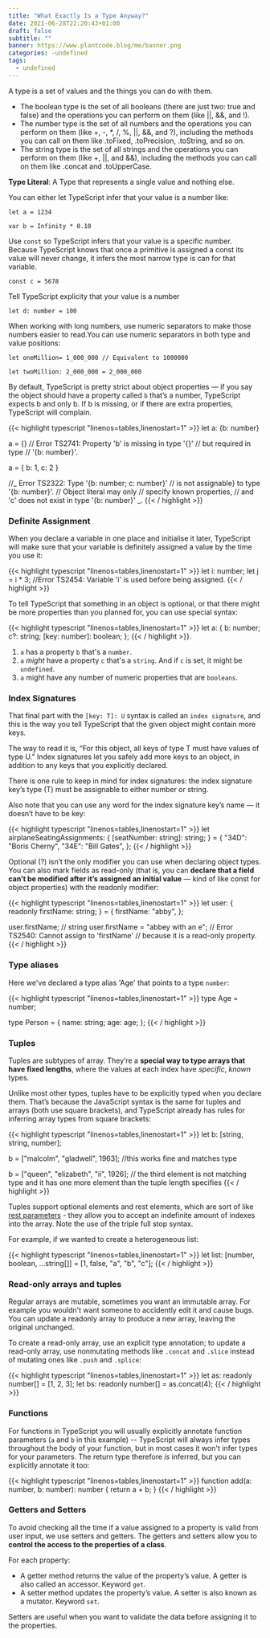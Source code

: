 ```yaml
---
title: "What Exactly Is a Type Anyway?"
date: 2021-06-28T22:20:43+01:00
draft: false
subtitle: ""
banner: https://www.plantcode.blog/me/banner.png
categories: -undefined
tags:
  - undefined
---
```


A type is a set of values and the things you can do with them.

- The boolean type is the set of all booleans (there are just two: true and false) and the operations you can perform on them (like ||, &&, and !).
- The number type is the set of all numbers and the operations you can perform on them (like +, -, \*, /, %, ||, &&, and ?), including the methods you can call on them like .toFixed, .toPrecision, .toString, and so on.
- The string type is the set of all strings and the operations you can perform on them (like +, ||, and &&), including the methods you can call on them like .concat and .toUpperCase.

**Type Literal**: A Type that represents a single value and nothing else.

You can either let TypeScript infer that your value is a number like:

`let a = 1234`

`var b = Infinity * 0.10`

Use `const` so TypeScript infers that your value is a specific number. Because TypeScript knows that once a primitive is assigned a const its value will never change, it infers the most narrow type is can for that variable.

`const c = 5678`

Tell TypeScript explicity that your value is a number

`let d: number = 100`

When working with long numbers, use numeric separators to make those numbers easier to read.You can use numeric separators in both type and value positions:

`let oneMillion= 1_000_000 // Equivalent to 1000000`

`let twoMillion: 2_000_000 = 2_000_000`

By default, TypeScript is pretty strict about object properties — if you say the object should have a property called `b` that’s a number, TypeScript expects b and only b. If b is missing, or if there are extra properties, TypeScript will complain.

{{< highlight typescript "linenos=tables,linenostart=1" >}}
let a: {b: number}

a = {} // Error TS2741: Property 'b' is missing in type '{}'
// but required in type
// '{b: number}'.

a = {
b: 1,
c: 2
}

//_ Error TS2322: Type '{b: number; c: number}'
// is not assignable} to type '{b: number}'.
// Object literal may only
// specify known properties,
// and 'c' does not exist in type '{b: number}' _\.
{{< / highlight >}}

### Definite Assignment

When you declare a variable in one place and initialise it later, TypeScript will make sure that your variable is definitely assigned a value by the time you use it:

{{< highlight typescript "linenos=tables,linenostart=1" >}}
let i: number;
let j = i \* 3; //Error TS2454: Variable 'i' is used before being assigned.
{{< / highlight >}}

To tell TypeScript that something in an object is optional, or that there might be more properties than you planned for, you can use special syntax:

{{< highlight typescript "linenos=tables,linenostart=1" >}}
let a: {
b: number;
c?: string;
[key: number]: boolean;
};
{{< / highlight >}}.

1. `a` has a property `b` that's a `number`.
2. `a` _might_ have a property `c` that's a `string`. And if `c` is set, it might be `undefined`.
3. `a` might have any number of numeric properties that are `booleans`.

### Index Signatures

That final part with the `[key: T]: U` syntax is called an `index signature`, and this is the way you tell TypeScript that the given object might contain more keys.

The way to read it is, “For this object, all keys of type T must have values of type U.” Index signatures let you safely add more keys to an object, in addition to any keys that you explicitly declared.

There is one rule to keep in mind for index signatures: the index signature key’s type (T) must be assignable to either number or string.

Also note that you can use any word for the index signature key’s name — it doesn’t have to be key:

{{< highlight typescript "linenos=tables,linenostart=1" >}}
let airplaneSeatingAssignments: {
[seatNumber: string]: string;
} = {
"34D": "Boris Cherny",
"34E": "Bill Gates",
};
{{< / highlight >}}

Optional (?) isn’t the only modifier you can use when declaring object types. You can also mark fields as read-only (that is, you can **declare that a field can’t be modified after it’s assigned an initial value** — kind of like const for object properties) with the readonly modifier:

{{< highlight typescript "linenos=tables,linenostart=1" >}}
let user: {
readonly firstName: string;
} = {
firstName: "abby",
};

user.firstName; // string
user.firstName = "abbey with an e"; // Error TS2540: Cannot assign to 'firstName'
// because it is a read-only property.
{{< / highlight >}}

### Type aliases

Here we've declared a type alias 'Age' that points to a type `number`:

{{< highlight typescript "linenos=tables,linenostart=1" >}}
type Age = number;

type Person = {
name: string;
age: age;
};
{{< / highlight >}}

### Tuples

Tuples are subtypes of array. They’re a **special way to type arrays that have fixed lengths**, where the values at each index have _specific_, _known_ types.

Unlike most other types, tuples have to be explicitly typed when you declare them. That’s because the JavaScript syntax is the same for tuples and arrays (both use square brackets), and TypeScript already has rules for inferring array types from square brackets:

{{< highlight typescript "linenos=tables,linenostart=1" >}}
let b: [string, string, number];

b = ["malcolm", "gladwell", 1963]; //this works fine and matches type

b = ["queen", "elizabeth", "ii", 1926]; // the third element is not matching type and it has one more element than the tuple length specifies
{{< / highlight >}}

Tuples support optional elements and rest elements, which are sort of like [rest parameters](https://developer.mozilla.org/en-US/docs/Web/JavaScript/Reference/Functions/rest_parameters) - they allow you to accept an indefinite amount of indexes into the array. Note the use of the triple full stop syntax.

For example, if we wanted to create a heterogeneous list:

{{< highlight typescript "linenos=tables,linenostart=1" >}}
let list: [number, boolean, ...string[]] = [1, false, "a", "b", "c"];
{{< / highlight >}}

### Read-only arrays and tuples

Regular arrays are mutable, sometimes you want an immutable array. For example you wouldn't want someone to accidently edit it and cause bugs. You can update a readonly array to produce a new array, leaving the original unchanged.

To create a read-only array, use an explicit type annotation; to update a read-only array, use nonmutating methods like `.concat` and `.slice` instead of mutating ones like `.push` and `.splice`:

{{< highlight typescript "linenos=tables,linenostart=1" >}}
let as: readonly number[] = [1, 2, 3];
let bs: readonly number[] = as.concat(4);
{{< / highlight >}}

### Functions

For functions in TypeScript you will usually explicitly annotate function parameters (`a` and `b` in this example) -- TypeScript will always infer types throughout the body of your function, but in most cases it won't infer types for your parameters. The return type therefore _is_ inferred, but you can explicitly annotate it too:

{{< highlight typescript "linenos=tables,linenostart=1" >}}
function add(a: number, b: number): number {
return a + b;
}
{{< / highlight >}}

### Getters and Setters

To avoid checking all the time if a value assigned to a property is valid from user input, we use setters and getters. The getters and setters allow you to **control the access to the properties of a class**.

For each property:

- A getter method returns the value of the property’s value. A getter is also called an accessor. Keyword `get`.
- A setter method updates the property’s value. A setter is also known as a mutator. Keyword `set`.

Setters are useful when you want to validate the data before assigning it to the properties.

